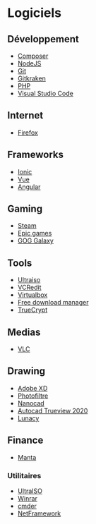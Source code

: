# Logiciels

## Développement

* [Composer](composer)
* [NodeJS](https://nodejs.org/en/download/)
* [Git](git)
* [Gitkraken]()
* [PHP](https://www.php.net/downloads.php)
* [Visual Studio Code](visual_studio)

## Internet

* [Firefox]()

## Frameworks

* [Ionic](https://ionicframework.com/docs/intro/cli)
* [Vue](https://cli.vuejs.org/guide/installation.html)
* [Angular]()

## Gaming

* [Steam](http://link)
* [Epic games](https://www.epicgames.com/site/fr/home?lang=fr)
* [GOG Galaxy](https://link)

## Tools

* [Ultraiso](https://www.ultraiso.com/)
* [VCRedit](htt)
* [Virtualbox](https://www.virtualbox.org/wiki/Downloads)
* [Free download manager](https://www.freedownloadmanager.org/fr/)
* [TrueCrypt](https://www.truecrypt71a.com/downloads/)


## Medias

* [VLC](https://get.videolan.org/vlc/3.0.11/win64/vlc-3.0.11-win64.exe)

## Drawing

* [Adobe XD](http)
* [Photofiltre](http)
* [Nanocad](http)
* [Autocad Trueview 2020](http)
* [Lunacy](lunacy)

## Finance

* [Manta](https://electronjs.org/apps/manta)

### Utilitaires

* [UltraISO]()
* [Winrar]()
* [cmder]()
* [NetFramework]()